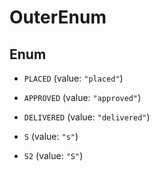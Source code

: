 

# OuterEnum

## Enum


* `PLACED` (value: `"placed"`)

* `APPROVED` (value: `"approved"`)

* `DELIVERED` (value: `"delivered"`)

* `S` (value: `"s"`)

* `S2` (value: `"S"`)



